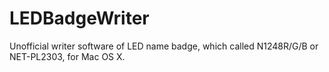 LEDBadgeWriter
==============

Unofficial writer software of LED name badge, which called N1248R/G/B or NET-PL2303, for Mac OS X.
